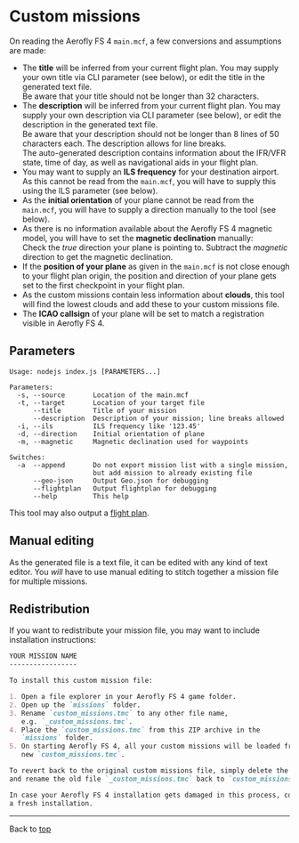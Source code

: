 Custom missions
==============

On reading the Aerofly FS 4 `main.mcf`, a few conversions and assumptions are made:

* The **title** will be inferred from your current flight plan. You may supply your own title via CLI parameter (see below), or edit the title in the generated text file.  
  Be aware that your title should not be longer than 32 characters.
* The **description** will be inferred from your current flight plan. You may supply your own description via CLI parameter (see below), or edit the description in the generated text file.  
  Be aware that your description should not be longer than 8 lines of 50 characters each. The description allows for line breaks.  
  The auto-generated description contains information about the IFR/VFR state, time of day, as well as navigational aids in your flight plan.
* You may want to supply an **ILS frequency** for your destination airport. As this cannot be read from the `main.mcf`, you will have to supply this using the ILS parameter (see below).
* As the **initial orientation** of your plane cannot be read from the `main.mcf`, you will have to supply a direction manually to the tool (see below).
* As there is no information available about the Aerofly FS 4 magnetic model, you will have to set the **magnetic declination** manually:  
  Check the _true_ direction your plane is pointing to. Subtract the _magnetic_ direction to get the magnetic declination.
* If the **position of your plane** as given in the `main.mcf` is not close enough to your flight plan origin, the position and direction of your plane gets set to the first checkpoint in your flight plan.
* As the custom missions contain less information about **clouds**, this tool will find the lowest clouds and add these to your custom missions file.
* The **ICAO callsign** of your plane will be set to match a registration visible in Aerofly FS 4.

Parameters
-----------

```
Usage: nodejs index.js [PARAMETERS...]

Parameters:
  -s, --source       Location of the main.mcf
  -t, --target       Location of your target file
      --title        Title of your mission
      --description  Description of your mission; line breaks allowed
  -i, --ils          ILS frequency like '123.45'
  -d, --direction    Initial orientation of plane
  -m, --magnetic     Magnetic declination used for waypoints

Switches:
  -a  --append       Do not export mission list with a single mission,
                     but add mission to already existing file
      --geo-json     Output Geo.json for debugging
      --flightplan   Output flightplan for debugging
      --help         This help
```

This tool may also output a [flight plan](flightplan.md).

Manual editing
--------------

As the generated file is a text file, it can be edited with any kind of text editor. You _will_ have to use manual editing to stitch together a mission file for multiple missions.

Redistribution
--------------

If you want to redistribute your mission file, you may want to include installation instructions:

```markdown
YOUR MISSION NAME
-----------------

To install this custom mission file:

1. Open a file explorer in your Aerofly FS 4 game folder.
2. Open up the `missions` folder.
3. Rename `custom_missions.tmc` to any other file name,
   e.g. `_custom_missions.tmc`.
4. Place the `custom_missions.tmc` from this ZIP archive in the
   `missions` folder.
5. On starting Aerofly FS 4, all your custom missions will be loaded from the 
   new `custom_missions.tmc`.

To revert back to the original custom missions file, simply delete the new file 
and rename the old file `_custom_missions.tmc` back to `custom_missions.tmc`.

In case your Aerofly FS 4 installation gets damaged in this process, consider
a fresh installation.
```

----

Back to [top](../README.md)

